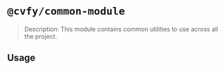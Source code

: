 # `@cvfy/common-module`

> Description: This module contains common utilities to use across all the project.

## Usage

```

```
